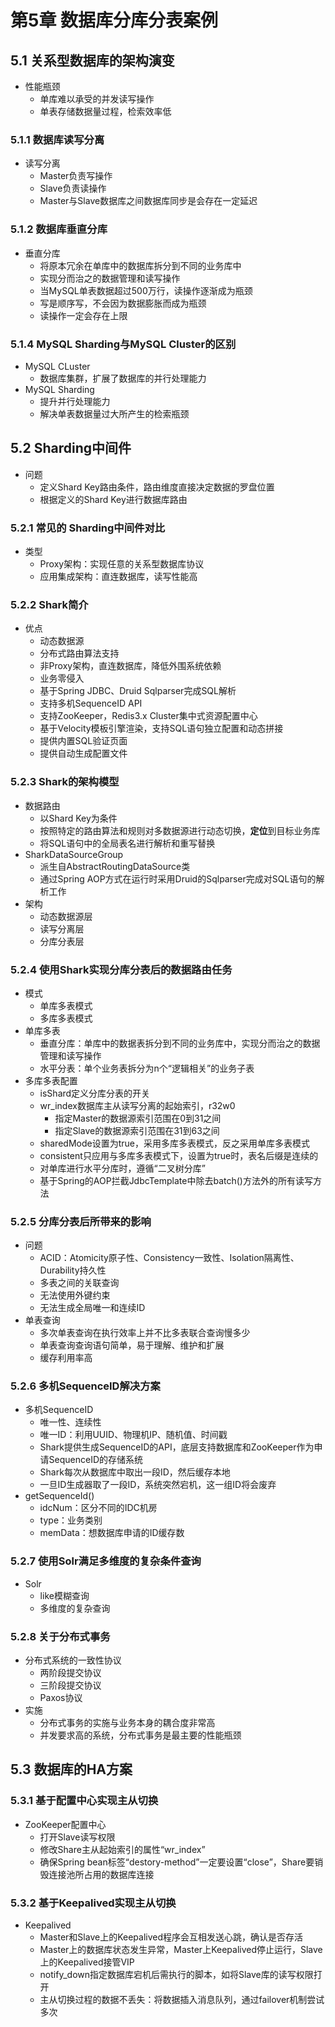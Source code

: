 

# 第5章 数据库分库分表案例

## 5.1 关系型数据库的架构演变

* 性能瓶颈
  * 单库难以承受的并发读写操作
  * 单表存储数据量过程，检索效率低

### 5.1.1 数据库读写分离

* 读写分离
  * Master负责写操作
  * Slave负责读操作
  * Master与Slave数据库之间数据库同步是会存在一定延迟

### 5.1.2 数据库垂直分库

* 垂直分库
  * 将原本冗余在单库中的数据库拆分到不同的业务库中
  * 实现分而治之的数据管理和读写操作
  * 当MySQL单表数据超过500万行，读操作逐渐成为瓶颈
  * 写是顺序写，不会因为数据膨胀而成为瓶颈
  * 读操作一定会存在上限

### 5.1.4 MySQL Sharding与MySQL Cluster的区别

* MySQL CLuster
  * 数据库集群，扩展了数据库的并行处理能力
* MySQL Sharding
  * 提升并行处理能力
  * 解决单表数据量过大所产生的检索瓶颈


## 5.2 Sharding中间件

* 问题
  * 定义Shard Key路由条件，路由维度直接决定数据的罗盘位置
  * 根据定义的Shard Key进行数据库路由

### 5.2.1 常见的 Sharding中间件对比

* 类型 
  * Proxy架构：实现任意的关系型数据库协议
  * 应用集成架构：直连数据库，读写性能高

### 5.2.2 Shark简介

* 优点
  * 动态数据源
  * 分布式路由算法支持
  * 非Proxy架构，直连数据库，降低外围系统依赖
  * 业务零侵入
  * 基于Spring JDBC、Druid Sqlparser完成SQL解析
  * 支持多机SequenceID API
  * 支持ZooKeeper，Redis3.x Cluster集中式资源配置中心
  * 基于Velocity模板引擎渲染，支持SQL语句独立配置和动态拼接
  * 提供内置SQL验证页面
  * 提供自动生成配置文件

### 5.2.3 Shark的架构模型

* 数据路由
  * 以Shard Key为条件
  * 按照特定的路由算法和规则对多数据源进行动态切换，**定位**到目标业务库
  * 将SQL语句中的全局表名进行解析和重写替换
* SharkDataSourceGroup
  * 派生自AbstractRoutingDataSource类
  * 通过Spring AOP方式在运行时采用Druid的Sqlparser完成对SQL语句的解析工作
* 架构
  * 动态数据源层
  * 读写分离层
  * 分库分表层

### 5.2.4 使用Shark实现分库分表后的数据路由任务

* 模式
  * 单库多表模式
  * 多库多表模式
* 单库多表
  * 垂直分库：单库中的数据表拆分到不同的业务库中，实现分而治之的数据管理和读写操作
  * 水平分表：单个业务表拆分为n个“逻辑相关”的业务子表
* 多库多表配置
  * isShard定义分库分表的开关
  * wr_index数据库主从读写分离的起始索引，r32w0
    * 指定Master的数据源索引范围在0到31之间
    * 指定Slave的数据源索引范围在31到63之间
  * sharedMode设置为true，采用多库多表模式，反之采用单库多表模式
  * consistent只应用与多库多表模式下，设置为true时，表名后缀是连续的
  * 对单库进行水平分库时，遵循“二叉树分库”
  * 基于Spring的AOP拦截JdbcTemplate中除去batch()方法外的所有读写方法

### 5.2.5 分库分表后所带来的影响

* 问题
  * ACID：Atomicity原子性、Consistency一致性、Isolation隔离性、Durability持久性
  * 多表之间的关联查询
  * 无法使用外键约束
  * 无法生成全局唯一和连续ID
* 单表查询
  * 多次单表查询在执行效率上并不比多表联合查询慢多少  
  * 单表查询查询语句简单，易于理解、维护和扩展
  * 缓存利用率高

### 5.2.6 多机SequenceID解决方案

* 多机SequenceID
  * 唯一性、连续性
  * 唯一ID：利用UUID、物理机IP、随机值、时间戳
  * Shark提供生成SequenceID的API，底层支持数据库和ZooKeeper作为申请SequenceID的存储系统
  * Shark每次从数据库中取出一段ID，然后缓存本地
  * 一旦ID生成器取了一段ID，系统突然宕机，这一组ID将会废弃
* getSequenceId()
  * idcNum：区分不同的IDC机房
  * type：业务类别
  * memData：想数据库申请的ID缓存数  

### 5.2.7 使用Solr满足多维度的复杂条件查询

* Solr
  * like模糊查询
  * 多维度的复杂查询

### 5.2.8 关于分布式事务

* 分布式系统的一致性协议
  * 两阶段提交协议
  * 三阶段提交协议
  * Paxos协议
* 实施
  * 分布式事务的实施与业务本身的耦合度非常高
  * 并发要求高的系统，分布式事务是最主要的性能瓶颈

## 5.3 数据库的HA方案

### 5.3.1 基于配置中心实现主从切换

* ZooKeeper配置中心
  * 打开Slave读写权限
  * 修改Share主从起始索引的属性“wr_index”
  * 确保Spring bean标签“destory-method”一定要设置“close”，Share要销毁连接池所占用的数据库连接

### 5.3.2 基于Keepalived实现主从切换

* Keepalived
  * Master和Slave上的Keepalived程序会互相发送心跳，确认是否存活
  * Master上的数据库状态发生异常，Master上Keepalived停止运行，Slave上的Keepalived接管VIP
  * notify_down指定数据库宕机后需执行的脚本，如将Slave库的读写权限打开
  * 主从切换过程的数据不丢失：将数据插入消息队列，通过failover机制尝试多次